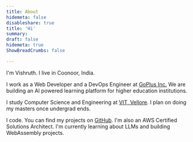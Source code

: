 ```yaml
---
title: About
hidemeta: false
disableshare: true
title: 'Hi'
summary: 
draft: false
hidemeta: true
ShowBreadCrumbs: false

---
```


I'm Vishruth. I live in Coonoor, India.

I work as a Web Developer and a DevOps Engineer at [GoPlus Inc.](https://go-plus.io/) We are building an AI powered learning platform for higher education institutions.

I study Computer Science and Engineering at [VIT, Vellore](https://vit.ac.in/). I plan on doing my masters once undergrad ends.

I code. You can find my projects on [GitHub](https://github.com/vishruthdevan/). I'm also an AWS Certified Solutions Architect. I'm currently learning about LLMs and building WebAssembly projects.
